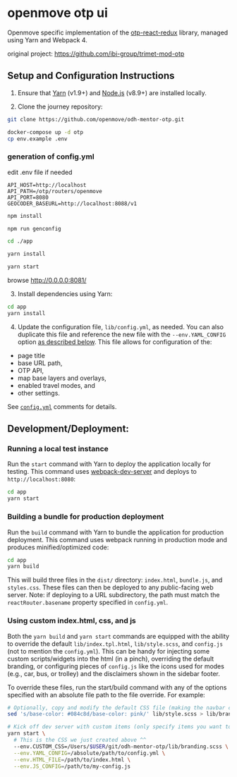 
# openmove otp ui

Openmove specific implementation of the [otp-react-redux](https://github.com/opentripplanner/otp-react-redux) library, managed using Yarn and Webpack 4.

original project: https://github.com/ibi-group/trimet-mod-otp

## Setup and Configuration Instructions

1. Ensure that [Yarn](https://yarnpkg.com/en/) (v1.9+) and [Node.js](https://nodejs.org/en/) (v8.9+) are installed locally.

2. Clone the journey repository:

```bash
git clone https://github.com/openmove/odh-mentor-otp.git
```

```bash
docker-compose up -d otp
cp env.example .env
```

### generation of config.yml

edit .env file if needed
```
API_HOST=http://localhost
API_PATH=/otp/routers/openmove
API_PORT=8080
GEOCODER_BASEURL=http://localhost:8088/v1
```

```bash
npm install

npm run genconfig

cd ./app

yarn install 

yarn start
```

browse http://0.0.0.0:8081/


3. Install dependencies using Yarn:

```bash
cd app
yarn install
```

4. Update the configuration file, `lib/config.yml`, as needed. You can also duplicate this file and reference the new file with the `--env.YAML_CONFIG` option [as described below](#using-custom-indexhtml-css-and-js). This file allows for configuration of the:

- page title
- base URL path,
- OTP API,
- map base layers and overlays,
- enabled travel modes, and
- other settings.

See [`config.yml`](https://github.com/openmove/odh-mentor-otp/blob/master/journey/config.yml) comments for details.

## Development/Deployment:

### Running a local test instance

Run the `start` command with Yarn to deploy the application locally for testing. This command uses [webpack-dev-server](https://github.com/webpack/webpack-dev-server) and deploys to `http://localhost:8080`:

```bash
cd app
yarn start
```

### Building a bundle for production deployment

Run the `build` command with Yarn to bundle the application for production deployment. This command uses webpack running in production mode and produces minified/optimized code:

```bash
cd app
yarn build
```

This will build three files in the `dist/` directory: `index.html`, `bundle.js`, and `styles.css`. These files can then be deployed to any public-facing web server. Note: if deploying to a URL subdirectory, the path must match the `reactRouter.basename` property specified in `config.yml`.

### Using custom index.html, css, and js

Both the `yarn build` and `yarn start` commands are equipped with the ability to override the default `lib/index.tpl.html`, `lib/style.scss`, and `config.js` (not to mention the `config.yml`). This can be handy for injecting some custom scripts/widgets into the html (in a pinch), overriding the default branding, or configuring pieces of `config.js` like the icons used for modes (e.g., car, bus, or trolley) and the disclaimers shown in the sidebar footer.

To override these files, run the start/build command with any of the options specified with an absolute file path to the file override. For example:

```bash
# Optionally, copy and modify the default CSS file (making the navbar color pink).
sed 's/base-color: #084c8d/base-color: pink/' lib/style.scss > lib/branding.scss

# Kick off dev server with custom items (only specify items you want to override).
yarn start \
  # This is the CSS we just created above ^^
  --env.CUSTOM_CSS=/Users/$USER/git/odh-mentor-otp/lib/branding.scss \
  --env.YAML_CONFIG=/absolute/path/to/config.yml \
  --env.HTML_FILE=/path/to/index.html \
  --env.JS_CONFIG=/path/to/my-config.js
```

